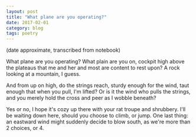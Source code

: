 ```yaml
---
layout: post
title: "What plane are you operating?"
date: 2017-02-01
category: blog
tags: poetry
---
```


(date approximate, transcribed from notebook)

What plane are you operating?
What plain are you on,
cockpit high above the plateaus
that me and her and most
are content to rest upon?
A rock looking at a mountain,
I guess.

And from up on high, do the strings reach,
sturdy enough for the wind,
taut enough that when you pull,
I'm lifted?
Or is it the wind who pulls the strings,
and you merely hold the cross
and peer as I wobble beneath?

Yes or no, I hope it's cozy
up there with your rat troupe
and shrubbery.
I'll be waiting down here,
should you choose to climb, or jump.
One last thing: an eastward wind
might suddenly decide to blow south,
as we're more than 2 choices, or 4.
